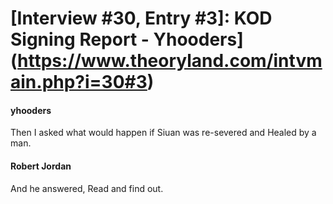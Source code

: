 # [Interview #30, Entry #3]: KOD Signing Report - Yhooders](https://www.theoryland.com/intvmain.php?i=30#3)

#### yhooders

Then I asked what would happen if Siuan was re-severed and Healed by a man.

#### Robert Jordan

And he answered, Read and find out.

